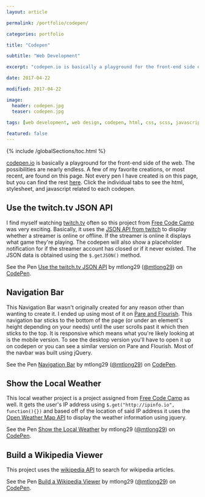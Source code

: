 ```yaml
---
layout: article

permalink: /portfolio/codepen/

categories: portfolio

title: "Codepen"

subtitle: "Web Development"

excerpt: "codepen.io is basically a playground for the front-end side of the web. A few of my favorite creations are found here."

date: 2017-04-22

modified: 2017-04-22

image: 
  header: codepen.jpg
  teaser: codepen.jpg
  
tags: [web development, web design, codepen, html, css, scss, javascript, jquery]

featured: false
---
```

{% include /globalSections/toc.html %}

<a class="fancyLink" href="http://www.codepen.io" target="_blank">codepen.io</a> is basically a playground for the front-end side of the web. The possibilities are nearly endless. A few of my favorite creations, or most recent, are found on this page. Not every pen I have created is on this page, but you can find the rest <a class="fancyLink" href="http://codepen.io/mtlong29/#" target="_blank">here</a>. Click the individual tabs to see the html, stylesheet, and javascript related to each codepen.

## Use the twitch.tv JSON API
I find myself watching <a class="fancyLink" href="https://www.twitch.tv" target="_blank">twitch.tv</a> often so this project from <a class="fancyLink" href="https://www.freecodecamp.com/challenges/use-the-twitchtv-json-api" target="_blank">Free Code Camp</a> was very exciting. Basically, it uses the <a class="fancyLink" href="https://dev.twitch.tv/docs" target="_blank">JSON API from twitch</a> to display whether a streamer is online or offline. If the streamer is online it displays what game they're playing. The codepen will also show a placeholder notification for if the streamer account has closed or if it never existed. The JSON data is obtained using the `$.getJSON()` method.

<p data-height="400" data-theme-id="0" data-slug-hash="PmPEgE" data-default-tab="result" data-user="mtlong29" data-embed-version="2" data-pen-title="Use the twitch.tv JSON API" class="codepen">See the Pen <a class="fancyLink" href="http://codepen.io/mtlong29/pen/PmPEgE/">Use the twitch.tv JSON API</a> by mtlong29 (<a class="fancyLink" href="http://codepen.io/mtlong29">@mtlong29</a>) on <a class="fancyLink" href="http://codepen.io">CodePen</a>.</p>
<script async src="https://production-assets.codepen.io/assets/embed/ei.js"></script>

## Navigation Bar
This Navigation Bar wasn't originally created for any reason other than wanting to create it. I ended up using most of it on <a class="fancyLink" href="http://www.pareandflourish.com/" target="_blank">Pare and Flourish</a>. This navigation bar sticks to the bottom of the page (or under an element's height depending on your needs) until the user scrolls past it which then sticks to the top. It is responsive which means what you're likely looking at is the mobile version. To see the desktop version you'll have to open it up on codepen or you can see a similar version on Pare and Flourish. Most of the navbar was built using jQuery.

<p data-height="400" data-theme-id="0" data-slug-hash="vZrExQ" data-default-tab="result" data-user="mtlong29" data-embed-version="2" data-pen-title="Navigation Bar" class="codepen">See the Pen <a href="https://codepen.io/mtlong29/pen/vZrExQ/">Navigation Bar</a> by mtlong29 (<a href="https://codepen.io/mtlong29">@mtlong29</a>) on <a href="https://codepen.io">CodePen</a>.</p>
<script async src="https://production-assets.codepen.io/assets/embed/ei.js"></script>

## Show the Local Weather 
This local weather project is a project assigned from <a class="fancyLink" href="https://www.freecodecamp.com/challenges/show-the-local-weather" target="_blank">Free Code Camp</a> as well. It gets the user's IP address using `$.get("http://ipinfo.io", function(){})` and based off of the location of said IP address it uses the <a class="fancyLink" href="https://openweathermap.org/current" target="_blank">Open Weather Map API</a> to display the weather information using jquery.

<p data-height="400" data-theme-id="0" data-slug-hash="zZVMor" data-default-tab="result" data-user="mtlong29" data-embed-version="2" data-pen-title="Show the Local Weather" class="codepen">See the Pen <a class="fancyLink" href="http://codepen.io/mtlong29/pen/zZVMor/" target="_blank">Show the Local Weather</a> by mtlong29 (<a class="fancyLink" href="http://codepen.io/mtlong29" target="_blank">@mtlong29</a>) on <a class="fancyLink" href="http://codepen.io" target="_blank">CodePen</a>.</p>
<script async src="https://production-assets.codepen.io/assets/embed/ei.js"></script>

## Build a Wikipedia Viewer
This project uses the <a class="fancyLink" href="https://www.mediawiki.org/wiki/API:Main_page" target="_blank">wikipedia API</a> to search for wikipedia articles.

<p data-height="400" data-theme-id="0" data-slug-hash="dWbdqb" data-default-tab="result" data-user="mtlong29" data-embed-version="2" data-pen-title="Build a Wikipedia Viewer" class="codepen">See the Pen <a class="fancyLink" href="http://codepen.io/mtlong29/pen/dWbdqb/" target="_blank">Build a Wikipedia Viewer</a> by mtlong29 (<a class="fancyLink" href="http://codepen.io/mtlong29" target="_blank">@mtlong29</a>) on <a class="fancyLink" href="http://codepen.io" target="_blank">CodePen</a>.</p>
<script async src="https://production-assets.codepen.io/assets/embed/ei.js"></script>